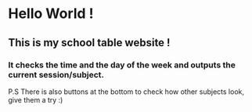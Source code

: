 # Hello World !

## This is my school table website !

### It checks the time and the day of the week and outputs the current session/subject.

P.S There is also buttons at the bottom to check how other subjects look, give them a try :)
